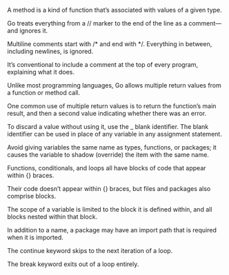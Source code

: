 A method is a kind of function that’s associated with values of a given type.

Go treats everything from a // marker to the end of the line as a comment—and ignores it.

Multiline comments start with /* and end with */. Everything in between, including newlines, is ignored.

It’s conventional to include a comment at the top of every program, explaining what it does.

Unlike most programming languages, Go allows multiple return values from a function or method call.

One common use of multiple return values is to return the function’s main result, and then a second value indicating whether there was an error.

To discard a value without using it, use the _ blank identifier. The blank identifier can be used in place of any variable in any assignment statement.

Avoid giving variables the same name as types, functions, or packages; it causes the variable to shadow (override) the item with the same name.

Functions, conditionals, and loops all have blocks of code that appear within {} braces.

Their code doesn’t appear within {} braces, but files and packages also comprise blocks.

The scope of a variable is limited to the block it is defined within, and all blocks nested within that block.

In addition to a name, a package may have an import path that is required when it is imported.

The continue keyword skips to the next iteration of a loop.

The break keyword exits out of a loop entirely.

